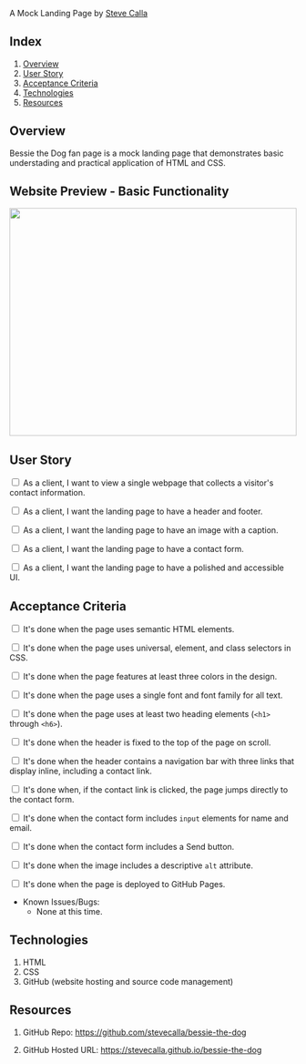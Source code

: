 A Mock Landing Page by [Steve Calla](https://github.com/stevecalla)

<!-- * Project Manager: Steve Calla -->

## Index

<!-- <details><summary></summary> -->

1. [Overview](#overview)
2. [User Story](#user)
3. [Acceptance Criteria](#acceptance)
4. [Technologies](#technologies)
6. [Resources](#resources)

<!-- </details> -->

## Overview

Bessie the Dog fan page is a mock landing page that demonstrates basic understading and practical application of HTML and CSS.

## Website Preview - Basic Functionality

<!-- <details><summary></summary> -->

<img src="https://media.giphy.com/media/iNl6UrA2z72jGgn8Bk/giphy-downsized-large.gif" width="100%" height="400"/>

<!-- </details> -->


## User Story

<!-- <details><summary></summary> -->

<input type='checkbox'> As a client, I want to view a single webpage that collects a visitor's contact information.

<input type='checkbox'> As a client, I want the landing page to have a header and footer.

<input type='checkbox'> As a client, I want the landing page to have an image with a caption.

<input type='checkbox'> As a client, I want the landing page to have a contact form.

<input type='checkbox'> As a client, I want the landing page to have a polished and accessible UI.

<!-- </details> -->


## Acceptance Criteria

<!-- <details><summary></summary> -->

<input type='checkbox'> It's done when the page uses semantic HTML elements.

<input type='checkbox'> It's done when the page uses universal, element, and class selectors in CSS.

<input type='checkbox'> It's done when the page features at least three colors in the design.

<input type='checkbox'> It's done when the page uses a single font and font family for all text.

<input type='checkbox'> It's done when the page uses at least two heading elements (`<h1>` through `<h6>`).

<input type='checkbox'> It's done when the header is fixed to the top of the page on scroll.

<input type='checkbox'> It's done when the header contains a navigation bar with three links that display inline, including a contact link.

<input type='checkbox'> It's done when, if the contact link is clicked, the page jumps directly to the contact form.

<input type='checkbox'> It's done when the contact form includes `input` elements for name and email.

<input type='checkbox'> It's done when the contact form includes a Send button.

<input type='checkbox'> It's done when the image includes a descriptive `alt` attribute.

<input type='checkbox'> It's done when the page is deployed to GitHub Pages.


* Known Issues/Bugs:
  * None at this time.

<!-- </details> -->

## Technologies

<!-- <details><summary></summary> -->

1. HTML
2. CSS
3. GitHub (website hosting and source code management)

<!-- </details> -->

## Resources

<!-- <details><summary></summary> -->

1. GitHub Repo: https://github.com/stevecalla/bessie-the-dog

2. GitHub Hosted URL: https://stevecalla.github.io/bessie-the-dog

<!-- </details> -->